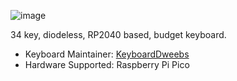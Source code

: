 

![image](https://github.com/user-attachments/assets/b101ea1e-759d-41c6-92c2-ddf667bbab29)


34 key, diodeless, RP2040 based, budget keyboard.

* Keyboard Maintainer: [KeyboardDweebs](https://github.com/doesntfazer)
* Hardware Supported: Raspberry Pi Pico
